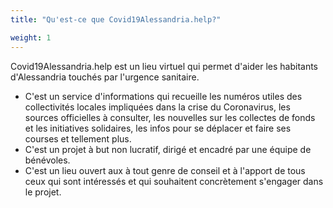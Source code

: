```yaml
---
title: "Qu'est-ce que Covid19Alessandria.help?"

weight: 1
---
```


Covid19Alessandria.help est un lieu virtuel qui permet d'aider les habitants d'Alessandria touchés par l'urgence sanitaire.

* C'est un service d'informations qui recueille les numéros utiles des collectivités locales impliquées dans la crise du Coronavirus, les sources officielles à consulter, les nouvelles sur les collectes de fonds et les initiatives solidaires, les infos pour se déplacer et faire ses courses et tellement plus.
* C'est un projet à but non lucratif, dirigé et encadré par une équipe de bénévoles.
* C'est un lieu ouvert aux à tout genre de conseil et à l'apport de tous ceux qui sont intéressés et qui souhaitent concrètement s'engager dans le projet.
